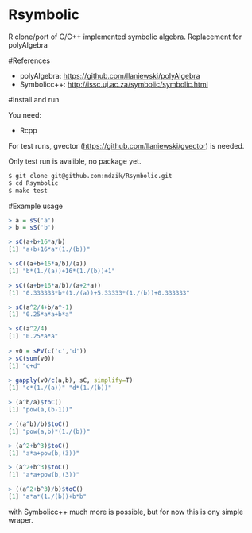 # Rsymbolic
R clone/port of C/C++ implemented symbolic algebra. Replacement for polyAlgebra

#References

 * polyAlgebra: https://github.com/llaniewski/polyAlgebra
 * Symbolicc++: http://issc.uj.ac.za/symbolic/symbolic.html

#Install and run

You need:
 * Rcpp

For test runs, gvector (https://github.com/llaniewski/gvector) is needed.

Only test run is avalible, no package yet.

```bash
$ git clone git@github.com:mdzik/Rsymbolic.git
$ cd Rsymbolic
$ make test
```

#Example usage

```R
> a = sS('a')
> b = sS('b')

> sC(a+b+16*a/b)
[1] "a+b+16*a*(1./(b))"

> sC((a+b+16*a/b)/(a))
[1] "b*(1./(a))+16*(1./(b))+1"

> sC((a+b+16*a/b)/(a+2*a))
[1] "0.333333*b*(1./(a))+5.33333*(1./(b))+0.333333"

> sC(a^2/4+b/a^-1)
[1] "0.25*a*a+b*a"

> sC(a^2/4)
[1] "0.25*a*a"
 
> v0 = sPV(c('c','d'))
> sC(sum(v0))
[1] "c+d"
 
> gapply(v0/c(a,b), sC, simplify=T)
[1] "c*(1./(a))" "d*(1./(b))"

> (a^b/a)$toC() 
[1] "pow(a,(b-1))"

> ((a^b)/b)$toC()
[1] "pow(a,b)*(1./(b))"

> (a^2+b^3)$toC()
[1] "a*a+pow(b,(3))"

> (a^2+b^3)$toC()
[1] "a*a+pow(b,(3))"

> ((a^2+b^3)/b)$toC()
[1] "a*a*(1./(b))+b*b"

```

with Symbolicc++ much more is possible, but for now this is ony simple wraper.
